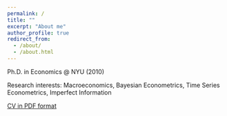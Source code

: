 ```yaml
---
permalink: /
title: ""
excerpt: "About me"
author_profile: true
redirect_from: 
  - /about/
  - /about.html
---
```


Ph.D. in Economics @ NYU (2010)

Research interests: Macroeconomics, Bayesian Econometrics, Time Series Econometrics, Imperfect Information


[CV in PDF format](https://cm1518.github.io/files/cv.pdf)
